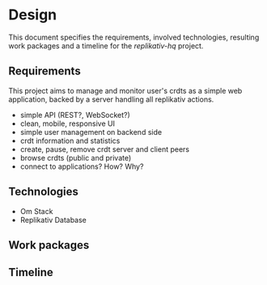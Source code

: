 # Design

This document specifies the requirements, involved technologies, resulting work packages and a timeline for the *replikativ-hq* project. 

## Requirements

This project aims to manage and monitor user's crdts as a simple web application, backed by a server handling all replikativ actions.

- simple API (REST?, WebSocket?)
- clean, mobile, responsive UI
- simple user management on backend side
- crdt information and statistics
- create, pause, remove crdt server and client peers
- browse crdts (public and private)
- connect to applications? How? Why?

## Technologies

- Om Stack
- Replikativ Database 


## Work packages



## Timeline
